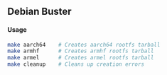 ## Debian Buster

#### Usage
```sh
make aarch64    # Creates aarch64 rootfs tarball
make armhf      # Creates armhf rootfs tarball
make armel      # Creates armel rootfs tarball
make cleanup    # Cleans up creation errors
```
